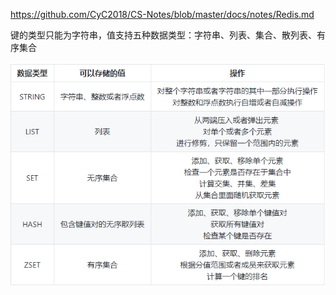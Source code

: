 https://github.com/CyC2018/CS-Notes/blob/master/docs/notes/Redis.md



键的类型只能为字符串，值支持五种数据类型：字符串、列表、集合、散列表、有序集合 



![1552442224520](assets/1552442224520.png)



